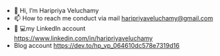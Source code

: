 - 👋 Hi, I’m Haripriya Veluchamy 
- 📫 How to reach me conduct via mail haripriyaveluchamy@gmail.com
- 🧑‍ 💻my LinkedIn account https://www.linkedin.com/in/haripriyaveluchamy
-  Blog account https://dev.to/hp_vp_064610dc578e7319d16

<!---
Haripriya2408/Haripriya2408 is a ✨ special ✨ repository because its `README.md` (this file) appears on your GitHub profile.
You can click the Preview link to take a look at your changes.
--->
